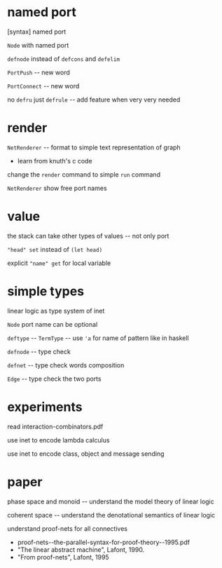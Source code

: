 # named port

[syntax] named port

`Node` with named port

`defnode` instead of `defcons` and `defelim`

`PortPush` -- new word

`PortConnect` -- new word

no `defru` just `defrule` -- add feature when very very needed

# render

`NetRenderer` -- format to simple text representation of graph

- learn from knuth's c code

change the `render` command to simple `run` command

`NetRenderer` show free port names

# value

the stack can take other types of values -- not only port

`"head" set` instead of `(let head)`

explicit `"name" get` for local variable

# simple types

linear logic as type system of inet

`Node` port name can be optional

`deftype` -- `TermType` -- use `'a` for name of pattern like in haskell

`defnode` -- type check

`defnet` -- type check words composition

`Edge` -- type check the two ports

# experiments

read interaction-combinators.pdf

use inet to encode lambda calculus

use inet to encode class, object and message sending

# paper

phase space and monoid -- understand the model theory of linear logic

coherent space -- understand the denotational semantics of linear logic

understand proof-nets for all connectives

- proof-nets--the-parallel-syntax-for-proof-theory--1995.pdf
- "The linear abstract machine", Lafont, 1990.
- "From proof-nets", Lafont, 1995
